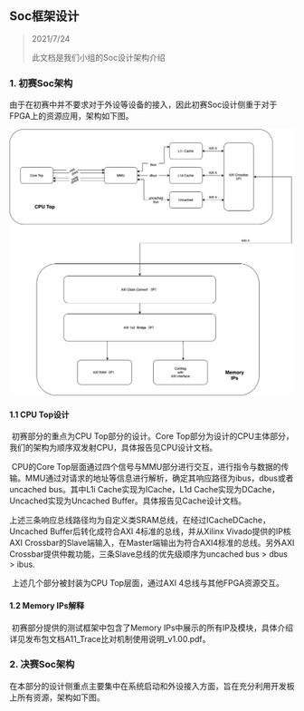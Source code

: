 ## Soc框架设计

> 2021/7/24
>
> 此文档是我们小组的Soc设计架构介绍



### 1. 初赛Soc架构

​		由于在初赛中并不要求对于外设等设备的接入，因此初赛Soc设计侧重于对于FPGA上的资源应用，架构如下图。

<img src="资料图片/Soc_arch.png" alt="image-20210724031945889" style="zoom:67%;" />

#### 1.1 CPU Top设计

​		初赛部分的重点为CPU Top部分的设计。Core Top部分为设计的CPU主体部分，我们的架构为顺序双发射CPU，具体报告见CPU设计文档。

​		CPU的Core Top层面通过四个信号与MMU部分进行交互，进行指令与数据的传输。MMU通过对请求的地址等信息进行解析，确定其响应路径为ibus，dbus或者uncached bus。其中L1i Cache实现为ICache，L1d Cache实现为DCache，Uncached实现为Uncached Buffer。具体报告见Cache设计文档。

​		上述三条响应总线路径均为自定义类SRAM总线，在经过ICacheDCache，Uncached Buffer后转化成符合AXI 4标准的总线，并从Xilinx Vivado提供的IP核AXI Crossbar的Slave端输入，在Master端输出为符合AXI4标准的总线。另外AXI Crossbar提供仲裁功能，三条Slave总线的优先级顺序为uncached bus > dbus > ibus.

​		上述几个部分被封装为CPU Top层面，通过AXI 4总线与其他FPGA资源交互。

#### 1.2 Memory IPs解释

​		初赛部分提供的测试框架中包含了Memory IPs中展示的所有IP及模块，具体介绍详见发布包文档A11_Trace比对机制使用说明_v1.00.pdf。



### 2. 决赛Soc架构

​		在本部分的设计侧重点主要集中在系统启动和外设接入方面，旨在充分利用开发板上所有资源，架构如下图。


